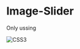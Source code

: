# Image-Slider

Only ussing  

![CSS3](https://img.shields.io/badge/CSS3-1572B6?style=for-the-badge&logo=css3&logoColor=white) 
